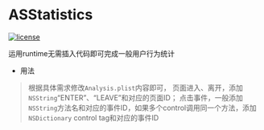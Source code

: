 # ASStatistics

[![license](https://img.shields.io/github/license/mashape/apistatus.svg)](https://github.com/devasan/ASStatistics)

运用runtime无需插入代码即可完成一般用户行为统计

- 用法

> 根据具体需求修改`Analysis.plist`内容即可，
页面进入、离开，添加`NSString`“ENTER”、“LEAVE”和对应的页面ID；
点击事件，一般添加`NSString`方法名和对应的事件ID，如果多个control调用同一个方法，添加`NSDictionary` control tag和对应的事件ID

